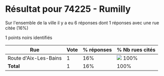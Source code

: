 # Résultat pour 74225 - Rumilly

Sur l'ensemble de la ville il y a eu 6 réponses dont 1 réponses avec une rue citée (16%)

1 points noirs identifiés

| Rue | Vote | % réponses | % Nb rues cités|
|-----|------|------------|----------------|
| Route d'Aix-Les-Bains | 1 | 16% | <img src="../../img/bar_100.gif" />&nbsp;100%|
| **Total** | 1 | 16% | 100%|
